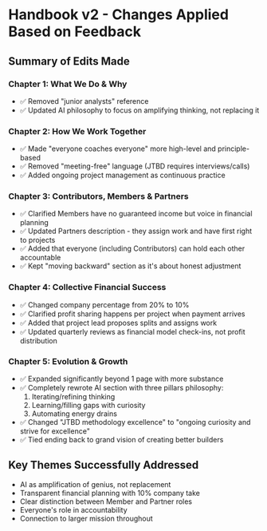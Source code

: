 # Handbook v2 - Changes Applied Based on Feedback

## Summary of Edits Made

### Chapter 1: What We Do & Why
- ✅ Removed "junior analysts" reference
- ✅ Updated AI philosophy to focus on amplifying thinking, not replacing it

### Chapter 2: How We Work Together  
- ✅ Made "everyone coaches everyone" more high-level and principle-based
- ✅ Removed "meeting-free" language (JTBD requires interviews/calls)
- ✅ Added ongoing project management as continuous practice

### Chapter 3: Contributors, Members & Partners
- ✅ Clarified Members have no guaranteed income but voice in financial planning
- ✅ Updated Partners description - they assign work and have first right to projects
- ✅ Added that everyone (including Contributors) can hold each other accountable
- ✅ Kept "moving backward" section as it's about honest adjustment

### Chapter 4: Collective Financial Success
- ✅ Changed company percentage from 20% to 10%
- ✅ Clarified profit sharing happens per project when payment arrives
- ✅ Added that project lead proposes splits and assigns work
- ✅ Updated quarterly reviews as financial model check-ins, not profit distribution

### Chapter 5: Evolution & Growth
- ✅ Expanded significantly beyond 1 page with more substance
- ✅ Completely rewrote AI section with three pillars philosophy:
  1. Iterating/refining thinking
  2. Learning/filling gaps with curiosity
  3. Automating energy drains
- ✅ Changed "JTBD methodology excellence" to "ongoing curiosity and strive for excellence"
- ✅ Tied ending back to grand vision of creating better builders

## Key Themes Successfully Addressed
- AI as amplification of genius, not replacement
- Transparent financial planning with 10% company take
- Clear distinction between Member and Partner roles
- Everyone's role in accountability
- Connection to larger mission throughout
